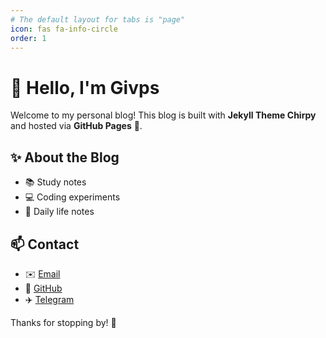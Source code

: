 ```yaml
---
# The default layout for tabs is "page"
icon: fas fa-info-circle
order: 1
---
```


# 👋 Hello, I'm Givps

Welcome to my personal blog!
This blog is built with **Jekyll Theme Chirpy** and hosted via **GitHub Pages** 🚀.

## ✨ About the Blog
- 📚 Study notes
- 💻 Coding experiments
- 🌱 Daily life notes

## 📫 Contact
- ✉️ [Email](mailto:givps.com@gmail.com)
- 🐙 [GitHub](https://github.com/givps)
- ✈️ [Telegram](https://t.me/givps_com)

Thanks for stopping by! 🙌

